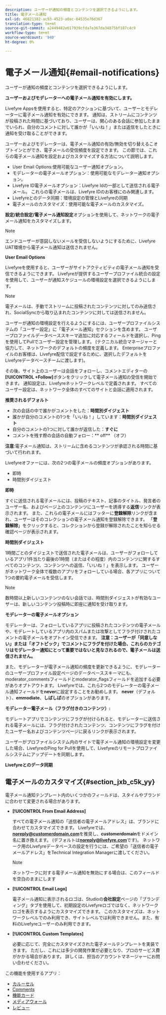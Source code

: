 ```yaml
---
description: ユーザーが通知の頻度とコンテンツを選択できるようにします。
title: 電子メール通知
exl-id: 46821382-ac93-4523-a0ac-84535e76d367
translation-type: tm+mt
source-git-commit: a2449482e617939cfda7e367da34875bf187c4c9
workflow-type: tm+mt
source-wordcount: '940'
ht-degree: 0%

---
```


# 電子メール通知{#email-notifications}

ユーザーが通知の頻度とコンテンツを選択できるようにします。

**ユーザーおよびモデレーターへの電子メール通知を有効にします。**

Livefyre Appsを使用すると、特定のアクションに基づいて、ユーザーとモデレーターに電子メール通知を有効にできます。 通知は、ストリームにコンテンツが投稿された時間に基づいており、ユーザーは、関心のある会話に参加したままでいられ、自分のコメントに対して誰かが「いいね！」または返信をしたときに通知を受け取ることができます。

ユーザーおよびモデレーターは、電子メール通知の有効/無効を切り替えるこオプトインとができ、電子メールの受信頻度を設定できます。 この節では、これらの電子メール通知を設定およびカスタマイズする方法について説明します。

* User Email Options:使用可能なユーザー通知オプション。
* モデレーターの電子メールオプション：使用可能なモデレーター通知オプション。
* Livefyre ID電子メールオプション：Livefyre Idの一部として送信される電子メール。 これらの電子メールは、Livefyre IDのお客様にのみ関連します。
* Livefyreとのデータ同期：環境設定の管理とLivefyreの同期
* 電子メールのカスタマイズ：使用可能な電子メールのカスタマイズ。

**設定/統合設定/電子メール通知設定**&#x200B;オプションを使用して、ネットワークの電子メール通知をカスタマイズします。

>[!NOTE]
>
>エンドユーザーが意図しないメールを受信しないようにするために、Livefyre UAT環境から電子メール通知は送信されません。

**User Email Options**

Livefyreを使用すると、ユーザーがサイトアクティビティの電子メール通知を受信できるようにできます。 Livefyreが提供するユーザープロファイル統合の設定を使用して、ユーザーが通知スケジュールの環境設定を選択できるようにします。

>[!NOTE]
>
>電子メールは、手動でストリームに投稿されたコンテンツに対してのみ送信され、SocialSyncから取り込まれたコンテンツに対しては送信されません。

ユーザーが通知の環境設定を行えるようにするには、ユーザープロファイルシステムの「ユーザー設定」に「電子メール通知」セクションを含めます。 ユーザープロファイルデータベーススキーマ追加に対応するフィールドを選択し、Pingを使用してPullでユーザー設定を管理します。 (テクニカル統合マネージャーと協力して、ネットワークのデフォルトの頻度を定義します。 Enterpriseプロファイルのお客様は、Livefyre配信で設定するために、選択したデフォルトをLivefyreデータベースチームに渡します)。

その後、サイト上のユーザーは会話をフォローし、コメントエディターの&#x200B;**[!UICONTROL +Follow]**&#x200B;ボタンをクリックして電子メール通知の受信を開始できます。 通知設定は、Livefyreネットワークレベルで定義されます。 すべてのユーザー設定は、ネットワーク全体のすべてのサイトと会話に適用されます。

**推奨されるデフォルト**

* 次の会話の中で誰かがコメントをした：**時間別ダイジェスト**
* 誰かが自分のコメントの1つを「いいね！」しています：**時間別ダイジェスト**
* 自分のコメントの1つに対して誰かが返信した：**すぐに**
* コメントを残す際の会話の自動フォロー：** off** （オフ）

**注意**:電子メール通知は、ストリームに含めるコンテンツが承認される時間に基づいて行われます。

Livefyreオファーには、次の2つの電子メールの頻度オプションがあります。

* 即時
* 時間別ダイジェスト

**即時**

すぐに送信される電子メールには、投稿のテキスト、記事のタイトル、発言者のユーザー名、およびページ上のコンテンツにユーザーを誘導する&#x200B;**返信**&#x200B;リンクが表示されます。 また、これらの電子メールにはフッターに&#x200B;**登録解除**&#x200B;リンクが含まれ、ユーザーはそのコレクションの電子メール通知を登録解除できます。 「**登録解除**」をクリックすると、コレクションから登録が解除されたことを知らせる確認ページが表示されます。

**時間別ダイジェスト**

1時間ごとのダイジェストで送信された電子メールは、ユーザーがフォローしているアプリ1件当たり最後の1時間（またはその程度）内のコンテンツに関するすべてのコンテンツ、コンテンツへの返信、「いいね！」を表示します。 ユーザーがネットワーク全体で複数のアプリをフォローしている場合、各アプリについて1つの要約電子メールを受信します。

>[!NOTE]
>
>数時間以上新しいコンテンツのない会話では、時間別ダイジェストが有効なユーザーは、新しいコンテンツ投稿時に即座に通知を受け取ります。

**モデレーターの電子メールオプション**

モデレーターは、フォローしているアプリに投稿されたコンテンツの電子メールや、モデレートしているアプリ内のスパムまたは攻撃としてフラグ付けされたコメントの電子メールをオプトイン受信できます。 **注意：ユーザーが「同意しない」または「オフトピック」でコメントにフラグを付けた場合、これらのカテゴリはモデレーター通知にとって重要ではないと見なされるので、電子メールは送信されません。** 

また、モデレーターが電子メール通知の頻度を更新できるように、モデレーターのユーザープロファイル設定ページのデータベーススキーマにも、moderator_commentsフィールドとmoderator_flagsフィールドを追加する必要がありオプトアウトます。 Livefyreでは、これら2つのモデレーターの電子メール通知フィールドを&#x200B;**never**&#x200B;に設定することをお勧めします。 **never**（デフォルト）、**emmodiate**、**しばしば**&#x200B;のオプションがあります。

**モデレーター電子メール（フラグ付きのコンテンツ）:**

モデレートアプリでコンテンツにフラグが付けられると、モデレーターに送信される電子メールには、フラグ付けされたコンテンツ、コンテンツにフラグを付けたユーザー名およびコンテンツページに戻るリンクが表示されます。

ユーザーがプロファイルシステム内のサイトで電子メール通知の環境設定を変更した場合、LivefyreのPing for Pullを使用して、Livefyreのリモートプロファイルシステムにアップデートを同期します。

**Livefyreとのデータ同期**

## 電子メールのカスタマイズ{#section_jxb_c5k_yy}

電子メール通知テンプレート内のいくつかのフィールドは、スタイルやブランドに合わせて変更される場合があります。

* **[!UICONTROL From Email Address]**

   すべての電子メール通知の「送信者の電子メールアドレス」は、ブランドに合わせてカスタマイズできます。 Livefyreでは、**noreply@customerdomain.com**&#x200B;を推奨し、**customerdomain**&#x200B;をドメイン名に置き換えます。 (デフォルトは&#x200B;**noreply@livefyre.com**&#x200B;です)。 ネットワーク用のLivefyreデータベースの設定を行うには、ご希望の「送信者の電子メールアドレス」をTechnical Integration Managerに渡してください。

   >[!NOTE]
   >
   >ネットワークに対する電子メール通知を無効にする場合は、このフィールドを空白のままにします

* **[!UICONTROL Email Logo]**

   電子メール通知に表示されるロゴは、Studioの&#x200B;**会社設定**&#x200B;ページの「ブランディング」タブを使用して、初期設定のLivefyreロゴではなく、ネットワークロゴを表示するようにカスタマイズできます。 このカスタマイズは、ネットワークレベルでのみ利用でき、サイトレベルでは利用できません。また、有料のLivefyreユーザーのみ利用できます。

* **[!UICONTROL Custom Templates]**

   必要に応じて、完全にカスタマイズされた電子メールテンプレートを実装できます。 ただし、これには多少の開発作業が必要となり、プロのサービス費がかかる場合があります。 詳しくは、担当のアカウントマネージャーにお問い合わせください。



この機能を使用するアプリ：

* [カルーセル](/help/using/c-about-apps/c-carousel-app/c-carousel-app.md#c_carousel_app)
* [Comments](/help/using/c-about-apps/c-comments/c-comments.md)
* [機能カード](/help/using/c-about-apps/c-feature-card-app/c-feature-card-app.md#c_feature_card_app)
* [メディアウォール](/help/using/c-about-apps/c-media-wall-app/c-media-wall-app.md#c_media_wall_app)
* [レビュー](/help/using/c-about-apps/c-reviews-app/c-reviews-app.md#c_reviews_app)
